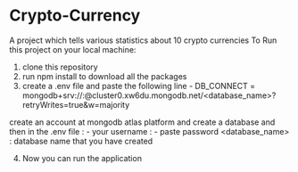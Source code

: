 # Crypto-Currency
A project which tells various statistics about 10 crypto currencies
To Run this project on your local machine:
1) clone this repository
2) run npm install to download all the packages
3) create a .env file and paste the following line -
   DB_CONNECT = mongodb+srv://<username>:<password>@cluster0.xw6du.mongodb.net/<database_name>?retryWrites=true&w=majority

  create an account at mongodb atlas platform and create a database and then in the .env file
  <username> : - your username
  <password> : - paste password
  <database_name> : database name that you have created
    
4) Now you can run the application
